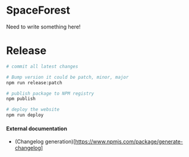 # SpaceForest


Need to write something here!



# Release

```bash
# commit all latest changes

# Bump version it could be patch, minor, major
npm run release:patch

# publish package to NPM registry
npm publish

# deploy the website
npm run deploy
```

#### External documentation

  * (Changelog generation)[https://www.npmjs.com/package/generate-changelog]